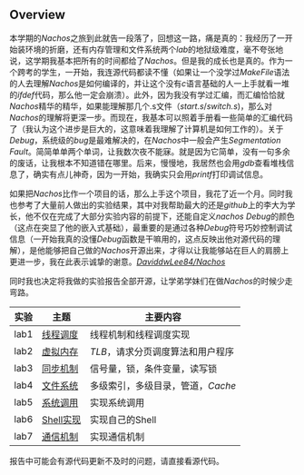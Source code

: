 ## Overview

本学期的*Nachos*之旅到此就告一段落了，回想这一路，痛是真的：我经历了一开始装环境的折磨，还有内存管理和文件系统两个*lab*的地狱级难度，毫不夸张地说，这学期我基本把所有的时间都给了*Nachos*。但是我的成长也是真的。作为一个跨考的学生，一开始，我连源代码都读不懂（如果让一个没学过*MakeFile*语法的人去理解*Nachos*是如何编译的，并让这个没有*c*语言基础的人一上手就看一堆的*ifdef*代码，那么他一定会崩溃）。此外，因为我没有学过汇编，而汇编恰恰就*Nachos*精华的精华，如果能理解那几个.s文件（*start.s*/*switch.s*)，那么对*Nachos*的理解将更深一步。而现在，我基本可以照着手册看一些简单的汇编代码了（我认为这个进步是巨大的，这意味着我理解了计算机是如何工作的）。关于*Debug*，系统级的*bug*是最难解决的，在*Nachos*中一般会产生*Segmentation* *Fault*。简简单单两个单词，让我数次夜不能寐。就是因为它简单，没有一句多余的废话，让我根本不知道错在哪里。后来，慢慢地，我居然也会用*gdb*查看堆栈信息了，确实有点儿神奇，因为一开始，我确实只会用*printf*打印调试信息。

如果把*Nachos*比作一个项目的话，那么上手这个项目，我花了近一个月。同时我也参考了大量前人做出的实验结果，其中对我帮助最大的还是*github*上的李大为学长，他不仅在完成了大部分实验内容的前提下，还能自定义*nachos* *Debug*的颜色（这点在突显了他的嵌入式基础），最重要的是通过各种*Debug*符号巧妙控制调试信息（一开始我真的没懂*Debug*函数是干嘛用的，这点反映出他对源代码的理解），是他能够把自己做的*Nachos*开源出来，才得以让我能够站在巨人的肩膀上更进一步，我在此表示诚挚的谢意。[*DaviddwLee84/Nachos*](https://github.com/daviddwlee84/OperatingSystem/blob/master/Lab/Lab4_VirtualMemory/README.md)

同时我也决定将我做的实验报告全部开源，让学弟学妹们在做*Nachos*的时候少走弯路。

| 实验 | 主题                                     | 主要内容                          |
| ---- | ---------------------------------------- | --------------------------------- |
| lab1 | [线程调度](labs/Thread/README.md)        | 线程机制和线程调度实现            |
| lab2 | [虚拟内存](labs/VirtualMemory/README.md) | *TLB*，请求分页调度算法和用户程序 |
| lab3 | [同步机制](labs/Synchronize/README.md)   | 信号量，锁，条件变量，读写锁      |
| lab4 | [文件系统](labs/FileSystem/README.md)    | 多级索引，多级目录，管道，*Cache* |
| lab5 | [系统调用](labs/Syscall/README.md)       | 实现系统调用                      |
| lab6 | [Shell实现](labs/Shell/README.md)        | 实现自己的Shell                   |
| lab7 | [通信机制](labs/IPC/README.md)           | 实现通信机制                      |

报告中可能会有源代码更新不及时的问题，请直接看源代码。
